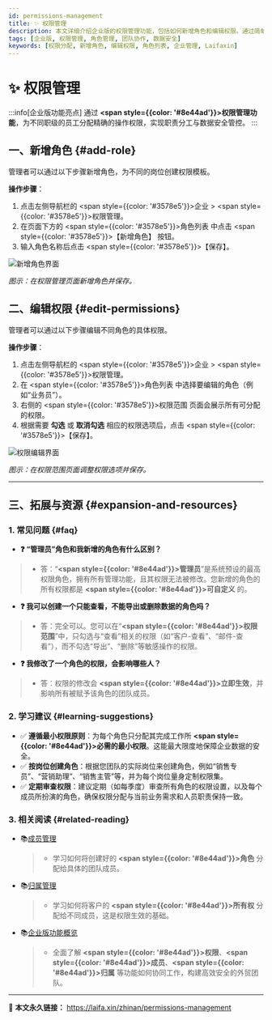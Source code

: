 ```yaml
---
id: permissions-management
title: ✨ 权限管理
description: 本文详细介绍企业版的权限管理功能，包括如何新增角色和编辑权限。通过简单易懂的步骤，企业管理员可以为不同职级的员工分配权限，明确职责分工，提升管理效率。
tags: [企业版, 权限管理, 角色管理, 团队协作, 数据安全]
keywords: [权限分配, 新增角色, 编辑权限, 角色列表, 企业管理, Laifaxin]
---
```


# ✨ 权限管理

:::info[企业版功能亮点]
通过 **<span style={{color: '#8e44ad'}}>权限管理功能</span>**，为不同职级的员工分配精确的操作权限，实现职责分工与数据安全管控。
:::

## 一、新增角色 {#add-role}

管理者可以通过以下步骤新增角色，为不同的岗位创建权限模板。

**操作步骤**：
1.  点击左侧导航栏的 <span style={{color: '#3578e5'}}>企业</span> > <span style={{color: '#3578e5'}}>权限管理</span>。
2.  在页面下方的 <span style={{color: '#3578e5'}}>角色列表</span> 中点击 <span style={{color: '#3578e5'}}>【新增角色】</span> 按钮。
3.  输入角色名称后点击 <span style={{color: '#3578e5'}}>【保存】</span>。

![新增角色界面](https://cos.files.maozhishi.com/data/web/web-files/img/1733398859627.png)

_图示：在权限管理页面新增角色并保存。_

## 二、编辑权限 {#edit-permissions}

管理者可以通过以下步骤编辑不同角色的具体权限。

**操作步骤**：
1.  点击左侧导航栏的 <span style={{color: '#3578e5'}}>企业</span> > <span style={{color: '#3578e5'}}>权限管理</span>。
2.  在 <span style={{color: '#3578e5'}}>角色列表</span> 中选择要编辑的角色（例如“业务员”）。
3.  右侧的 <span style={{color: '#3578e5'}}>权限范围</span> 页面会展示所有可分配的权限。
4.  根据需要 **勾选** 或 **取消勾选** 相应的权限选项后，点击 <span style={{color: '#3578e5'}}>【保存】</span>。

![权限编辑界面](https://cos.files.maozhishi.com/data/web/web-files/img/1733398859634.png)

_图示：在权限范围页面调整权限选项并保存。_

---

## 三、拓展与资源 {#expansion-and-resources}

### 1. 常见问题 {#faq}

- **❓ “管理员”角色和我新增的角色有什么区别？**
> - 答：“**<span style={{color: '#8e44ad'}}>管理员</span>**”是系统预设的最高权限角色，拥有所有管理功能，且其权限无法被修改。您新增的角色的所有权限都是 **<span style={{color: '#8e44ad'}}>可自定义</span>** 的。

- **❓ 我可以创建一个只能查看，不能导出或删除数据的角色吗？**
> - 答：完全可以。您可以在“**<span style={{color: '#8e44ad'}}>权限范围</span>**”中，只勾选与“查看”相关的权限（如“客户-查看”、“邮件-查看”），而不勾选“导出”、“删除”等敏感操作的权限。

- **❓ 我修改了一个角色的权限，会影响哪些人？**
> - 答：权限的修改会 **<span style={{color: '#8e44ad'}}>立即生效</span>**，并影响所有被赋予该角色的团队成员。

### 2. 学习建议 {#learning-suggestions}

- ✅ **遵循最小权限原则**：为每个角色只分配其完成工作所 **<span style={{color: '#8e44ad'}}>必需的最小权限</span>**。这能最大限度地保障企业数据的安全。
- ✅ **按岗位创建角色**：根据您团队的实际岗位来创建角色，例如“销售专员”、“营销助理”、“销售主管”等，并为每个岗位量身定制权限集。
- ✅ **定期审查权限**：建议定期（如每季度）审查所有角色的权限设置，以及每个成员所扮演的角色，确保权限分配与当前业务需求和人员职责保持一致。

### 3. 相关阅读 {#related-reading}

- 📚[成员管理](./member-management)
  > - 学习如何将创建好的 **<span style={{color: '#8e44ad'}}>角色</span>** 分配给具体的团队成员。
- 📚[归属管理](./ownership-management)
  > - 学习如何将客户的 **<span style={{color: '#8e44ad'}}>所有权</span>** 分配给不同成员，这是权限生效的基础。
- 📚[企业版功能概览](./business-management)
  > - 全面了解 **<span style={{color: '#8e44ad'}}>权限</span>**、**<span style={{color: '#8e44ad'}}>成员</span>**、**<span style={{color: '#8e44ad'}}>归属</span>** 等功能如何协同工作，构建高效安全的外贸团队。

---

🔗 **本文永久链接：** https://laifa.xin/zhinan/permissions-management